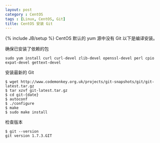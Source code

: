 ```yaml
---
layout: post
category : CentOS
tags : [Linux, CentOS, Git]
title: CentOS 安装 Git
---
```

{% include JB/setup %}
CentOS 默认的 yum 源中没有 Git 以下是编译安装。

确保已安装了依赖的包

    sudo yum install curl curl-devel zlib-devel openssl-devel perl cpio expat-devel gettext-devel

安装最新的 Git

    $ wget http://www.codemonkey.org.uk/projects/git-snapshots/git/git-latest.tar.gz
    $ tar xzvf git-latest.tar.gz
    $ cd git-{date}
    $ autoconf
    $ ./configure
    $ make
    $ sudo make install

检查版本

    $ git --version
    git version 1.7.3.GIT

